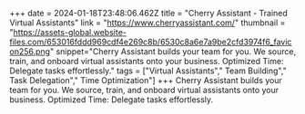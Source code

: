 +++
date = 2024-01-18T23:48:06.462Z
title = "Cherry Assistant - Trained Virtual Assistants"
link = "https://www.cherryassistant.com/"
thumbnail = "https://assets-global.website-files.com/653016fddd969cdf4e269c8b/6530c8a6e7a9be2cfd3974f6_favicon256.png"
snippet="Cherry Assistant builds your team for you. We source, train, and onboard virtual assistants onto your business. Optimized Time: Delegate tasks effortlessly."
tags = ["Virtual Assistants"," Team Building"," Task Delegation"," Time Optimization"]
+++
Cherry Assistant builds your team for you. We source, train, and onboard virtual assistants onto your business. Optimized Time: Delegate tasks effortlessly.
